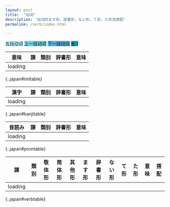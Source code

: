 ```yaml
---
layout: post
title:  "动词"
description: '动词的ます形，辞書形，ない形，て形，た形及搭配'
permalink: /verb/index.html

---
```


<span class="verb1">五段动词</span>
<span class="verb2-1">上一段动词</span>
<span class="verb2-2">下一段动词</span>
<span class="verb3">動3</span>

| 意味    | 課 | 類别 | 辞書形 | 意味 |
| ----    | -- | ---  | ------ | ---- |
| loading |
{:.japan#imitable}

| 漢字    | 課 | 類别 | 辞書形 | 意味 |
| ----    | -- | ---  | ------ | ---- |
| loading |
{:.japan#kanjitable}

| 音読み  | 課 | 類别 | 辞書形 | 意味 |
| ------  | -- | ---  | ------ | ---- |
| loading |
{:.japan#prontable}

| 課      | 類别 | 敬体形 | 简体形 | 其他形 | ます形 | 辞書形 | ない形 | て形 | た形 | 意味 | 搭配 |
| --      | ---  | ------ | ------ | ------ | ------ | ------ | ------ | ---- | ---- | ---- | ---- |
| loading |
{:.japan#verbtable}

<style>
.verb1 { background-color: #B5F4FE; }
.verb2 { background-color: #69D2E7; }
.verb2-1 { background-color: #69D2E7; }
.verb2-2 { background-color: #52B2E2; }
.verb3 { background-color: #00BCD1; }
.spcell { font-weight: bold; }
.althead { background-color: #C0D8D7; }

@media only screen and (min-width: 768px) {
  #verbtable th:nth-child(3),#verbtable th:nth-child(4) {
    display: none;
  }
  #verbtable td:nth-child(3),#verbtable td:nth-child(4) {
    display: none;
  }
}

@media only screen and (max-width: 768px) {
  #verbtable th:nth-child(2),#verbtable th:nth-child(5),#verbtable th:nth-child(6),#verbtable th:nth-child(7),#verbtable th:nth-child(8),#verbtable th:nth-child(9) {
    display: none;
  }
  #verbtable td:nth-child(2),#verbtable td:nth-child(5),#verbtable td:nth-child(6),#verbtable td:nth-child(7),#verbtable td:nth-child(8),#verbtable td:nth-child(9) {
    display: none;
  }
}
</style>

<script>
$(document).ready(function() {
  var sp = {};
  sp["!来(き)ます"] = { jisyo: "!来(く)る", nai: "!来(こ)ない" }
  sp["あります"] = { nai: "ない" }
  sp["!行(い)きます"] = { te: "!行(い)って", ta: "!行(い)った" }
  var cte = {};
  var cnai = {};
  var cjisyo = {};
  var verb21tail = "き ぎ び み に ち り い し";
  cte["き"] = "いて";
  cte["ぎ"] = "いで";
  cte["び"] = "んで";
  cte["み"] = "んで";
  cte["に"] = "んで";
  cte["ち"] = "って";
  cte["り"] = "って";
  cte["い"] = "って";
  cte["し"] = "して";

  cnai["き"] = "か";
  cnai["ぎ"] = "が";
  cnai["び"] = "ば";
  cnai["み"] = "ま";
  cnai["に"] = "な";
  cnai["ち"] = "た";
  cnai["り"] = "ら";
  cnai["い"] = "わ";
  cnai["し"] = "さ";

  cjisyo["き"] = "く";
  cjisyo["ぎ"] = "ぐ";
  cjisyo["び"] = "ぶ";
  cjisyo["み"] = "む";
  cjisyo["に"] = "ぬ";
  cjisyo["ち"] = "つ";
  cjisyo["り"] = "る";
  cjisyo["い"] = "う";
  cjisyo["し"] = "す";

  function purify(sen) {
    return sen.replace(/!(.*)\(.*\)/g, '$1')
  }

  $.ajax('/verb.json')
    .done(function (data) {
      var d = $.map(JSON.parse(data), function (od) {
        var obj = { pos: od[2], lesson: od[5], masu: od[4], desc: od[3]};
        obj.pos = obj.pos.replace("动", "動");
        obj.lian = obj.masu.replace(/ます$/g, "");

        // masen
        obj.masen = obj.lian + "ません";

        // masita
        obj.masita = obj.lian + "ました";

        // masendesita
        obj.masendesita = obj.lian + "ませんでした";

        // te
        obj.te = obj.lian;
        if (obj.pos.endsWith('1')) {
          obj.te = obj.te.slice(0, -1) + cte[obj.te.slice(-1)];
        } else {
          obj.te += "て";
        }

        // ta
        obj.ta = obj.te;
        obj.ta = obj.ta.replace(/て$/g, 'た');
        obj.ta = obj.ta.replace(/で$/g, 'だ');

        // jisyo
        obj.jisyo = obj.lian;
        if (obj.pos.endsWith('2')) {
          obj.jisyo += "る";
        } else if (obj.pos.endsWith('3')) {
          obj.jisyo = obj.jisyo.slice(0, -1) + "する";
        } else {
          obj.jisyo = obj.jisyo.slice(0, -1) + cjisyo[obj.jisyo.slice(-1)];
        }

        // jisyo link
        obj.jisyolink = "<a target='_blank' href='http://dictionary.goo.ne.jp/freewordsearcher.html?MT=" + purify(obj.jisyo) + "&mode=0&x=0&y=0&kind=jn'>" + japanruby(obj.jisyo) + "</a>";

        // masu link
        obj.masulink = "<a target='_blank' href='http://www.gavo.t.u-tokyo.ac.jp/ojad/search/index/word:" + purify(obj.masu) + "'>" + japanruby(obj.masu) + "</a>";

        // nai
        obj.nai = obj.lian;
        if (obj.pos.endsWith('1')) {
          obj.nai = obj.nai.slice(0, -1) + cnai[obj.nai.slice(-1)] + "ない";
        } else {
          obj.nai += "ない";
        }

        // nakatta
        obj.nakatta = obj.nai.slice(0, -1) + "かった";

        // kanji
        obj.kanji = obj.jisyo.replace(/[!()\u3040-\u309f\u30a0-\u30ff]/g, "");

        // special transformation
        if (sp[obj.masu]) {
          for (p in sp[obj.masu]) {
            obj[p] = sp[obj.masu][p];
            obj["sp" + p] = true;
          }
        }

        function joincell(arr) {
          return arr.map(function(p) {return p && japanruby(p);}).join("<br />");
        }
        // compact cells
        obj.respect = joincell( [ obj.masu, obj.masen, obj.masita, obj.masendesita ] );
        obj.simple = joincell( [ obj.jisyo, obj.nai, obj.ta, obj.nakatta ] );
        obj.other = joincell( [ obj.te ] );

        // pronounce
        obj.pronounce = obj.jisyo.replace(/[^\u3040-\u309f\u30a0-\u30ff]/g, "");

        // posclass
        if (obj.pos.endsWith('2')) {
          if (verb21tail.indexOf(obj.pronounce.slice(-2, -1)) >= 0) {
            obj.posclass = "verb2-1";
          }
          else {
            obj.posclass = "verb2-2";
          }
        } else if (obj.pos.endsWith('3')) {
          obj.posclass = "verb3";
        } else {
          obj.posclass = "verb1";
        }

        return obj;
      });

      function initgrouptable(data, table, groupby, tableRow, filter) {
        function createcell(klass, content) {
          return $('<td />', { class: klass }).html(content);
        };
        var groups = {};
        $.each(data, function (i, a) { if (a[groupby] in groups) groups[a[groupby]].push(a); else groups[a[groupby]] = [a]; } );
        table.children('tbody').remove();
        var count = 0;
        $.each(groups, function(i, group) {
          if (filter != undefined && !filter(group)) return;
          var row = $('<tr />');
          var headcell = $('<td rowspan="' + group.length + '">' + group[0][groupby] + '</td>');
          if (count++ % 2 == 0) headcell = headcell.addClass('althead');
          row.append(headcell);
          $.each(group, function(i, item) {
            $.each(tableRow, function(j, name) {
              row.append(createcell(item.posclass + (item["sp" + name] ? " spcell" : ""), item[name]));
            });
            table.append(row);
            row = $('<tr />');
            var emptycell = $('<td style="display: none" />');
            row.append(emptycell);
          });
        });
      };

      initgrouptable(d, $('#kanjitable'), "kanji", [ "lesson", "pos", "jisyo", "desc"], function (group) { return group.length > 1 && group.length < 20; });
      initgrouptable(d, $('#prontable'), "pronounce", [ "lesson", "pos", "jisyo", "desc"], function (group) { return group.length > 1 && group.length < 20; });
      initgrouptable(d, $('#verbtable'), "lesson", [ "pos", "respect", "simple", "other", "masulink", "jisyolink", "nai", "te", "ta", "desc", ""]);
      var dd = d.map(function(item) {
        var desc = item.desc.replace(/；/g, '，').replace(/（.*）/g, '');
        var ss = desc.split('，');
        return ss.map(function(ssitem) { return $.extend({}, item, { imi: ssitem }); } );
      }).reduce(function(a, b) { return a.concat(b);});
      initgrouptable(dd, $('#imitable'), "imi", [ "lesson", "pos", "jisyo", "desc"], function (group) { return group.length > 1 && group.length < 20; });

      $('td').each(function() {
        $(this).html(japanruby($(this).html()));
      });
    });
});
</script>

